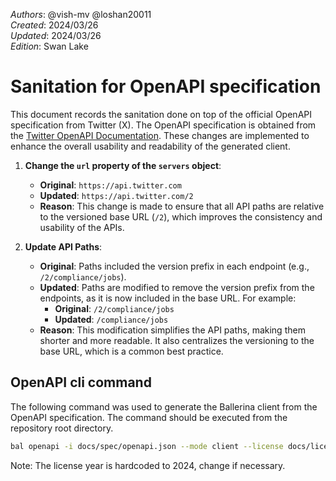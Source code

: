 _Authors_: @vish-mv @loshan20011  \
_Created_: 2024/03/26 \
_Updated_: 2024/03/26 \
_Edition_: Swan Lake

# Sanitation for OpenAPI specification

This document records the sanitation done on top of the official OpenAPI specification from Twitter (X). The OpenAPI specification is obtained from the [Twitter OpenAPI Documentation](https://api.twitter.com/2/openapi.json/). These changes are implemented to enhance the overall usability and readability of the generated client.

1. **Change the `url` property of the `servers` object**:
   - **Original**: `https://api.twitter.com`
   - **Updated**: `https://api.twitter.com/2`
   - **Reason**: This change is made to ensure that all API paths are relative to the versioned base URL (`/2`), which improves the consistency and usability of the APIs.

2. **Update API Paths**:
   - **Original**: Paths included the version prefix in each endpoint (e.g., `/2/compliance/jobs`).
   - **Updated**: Paths are modified to remove the version prefix from the endpoints, as it is now included in the base URL. For example:
     - **Original**: `/2/compliance/jobs`
     - **Updated**: `/compliance/jobs`
   - **Reason**: This modification simplifies the API paths, making them shorter and more readable. It also centralizes the versioning to the base URL, which is a common best practice.


## OpenAPI cli command

The following command was used to generate the Ballerina client from the OpenAPI specification. The command should be executed from the repository root directory.

```bash
bal openapi -i docs/spec/openapi.json --mode client --license docs/license.txt -o ballerina
```
Note: The license year is hardcoded to 2024, change if necessary.
